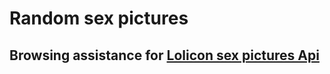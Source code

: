 Random sex pictures
===
Browsing assistance for [Lolicon sex pictures Api](https://api.lolicon.app/setu/)
---
